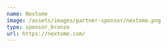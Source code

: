 ```yaml
---
name: Nextome
image: /assets/images/partner-sponsor/nextome.png
type: sponsor_bronze
url: https://nextome.com/
---
```

